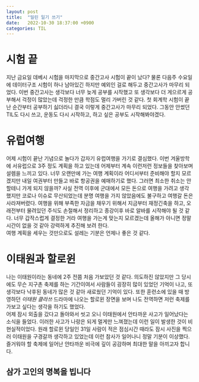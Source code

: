 ```yaml
---
layout: post
title:  "밀린 일기 쓰기"
date:   2022-10-30 18:37:00 +0900
categories: TIL
---
```


# 시험 끝
지난 금요일 데베시 시험을 마지막으로 중간고사 시험이 끝이 났다? 물론 다음주 수요일에 데이터구조 시험이 하나 남아있긴 하지만 예외인 걸로 해두고 중간고사가 마무리 되었다. 이번 중간고사는 생각보다 너무 늦게 공부를 시작했고 또 생각보다 더 게으르게 공부해서 걱정이 많았는데 걱정한 만큼 학점도 멀리 가버린 것 같다. 첫 회계학 시험이 끝난 순간부터 공부하기 싫더라니 결국 이렇게 중간고사가 마무리 되었다. 그동안 안썼던 TIL도 다시 쓰고, 운동도 다시 시작하고, 하고 싶은 공부도 시작해봐야겠다.  

# 유럽여행
어제 시험이 끝난 기념으로 놀다가 갑자기 유럽여행을 가기로 결심했다. 이번 겨울방학에 서유럽으로 3주 정도 계획을 하고 있는데 어제부터 계속 이런저런 정보들을 찾아보며 설렘을 느끼고 있다. 너무 오랜만에 가는 여행 계획이라 어디서부터 준비해야 할지 모르겠지만 내일 여권부터 만들고 바로 항공권을 예매하기로 했다. 그러면 최소한 취소는 안 할테니 가게 되지 않을까? 사실 전역 이후에 군대에서 모든 돈으로 여행을 가려고 생각했지만 코로나 이슈로 무산되었는데 분명 여행을 가지 않았음에도 불구하고 여행갈 돈은 사라져버렸다. 여행을 위해 부족한 자금을 채우기 위해서 지금부터 재정긴축을 하고, 오래전부터 물려있던 주식도 손절해서 정리하고 종강이후 바로 알바를 시작해야 될 것 같다. 너무 갑작스럽게 결정한 거라 여행을 가는게 맞는지 모르겠는데 올해가 아니면 정말 시간이 없을 것 같아 강력하게 추진해 보려 한다.  
여행 계획을 세우는 것만으로도 설레는 기분은 언제나 좋은 것 같다.

# 이태원과 할로윈
나는 이태원이라는 동네에 2주 전쯤 처음 가보았던 것 같다. 의도하진 않았지만 그 당시에도 무슨 지구촌 축제를 하는 기간이여서 사람들이 굉장히 많이 있었던 기억이 나고, 또 생각보다 낙후된 동네가 많은 것 같아 새로웠던 기억이 있다. 또한 훈련소에 있을 때 방영하던 _이태원 클라쓰_ 드라마에 나오는 할로윈 장면을 보며 나도 전역하면 저런 축제를 가보고 싶다는 생각을 하기도 했었다.  
어제 잠시 외출을 갔다고 돌아와서 씻고 오니 이태원에서 안타까운 사고가 일어났다는 소식을 들었다. 이러한 사고가 나랑은 되게 멀게만 느껴졌는데 이런 일이 발생한 것이 비현실적이었다. 원래 할로윈 당일인 31일 사람이 적은 점심시간 때라도 잠시 사진을 찍으러 이태원을 구경갈까 생각하고 있었는데 이런 참사가 일어나니 정말 기분이 이상했다.  
즐거워야 할 축제에 일어난 안타까운 비극에 깊이 공감하며 최대한 말을 아끼고자 합니다.  
## 삼가 고인의 명복을 빕니다